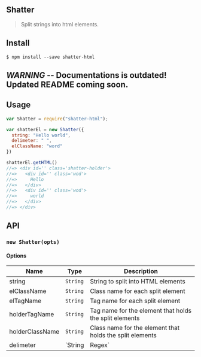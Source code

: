 ## Shatter 
> Split strings into html elements.

## Install
```
$ npm install --save shatter-html
```

## *WARNING* -- Documentations is outdated! Updated README coming soon.

## Usage
```javascript
var Shatter = require("shatter-html");

var shatterEl = new Shatter({
  string: "Hello world",
  delimeter: " ",
  elClassName: "word"
})

shatterEl.getHTML()
//=> <div id='' class='shatter-holder'>
//=>   <div id='' class='wod'>
//=>     Hello
//=>   </div>
//=>   <div id='' class='wod'>
//=>     world
//=>   </div>
//=> </div>
```

## API

### `new Shatter(opts)`

#### Options
| Name | Type | Description |
|------|------|-------------|
| string | `String` | String to split into HTML elements
| elClassName | `String` | Class name for each split element
| elTagName | `String` | Tag name for each split element
| holderTagName | `String` | Tag name for the element that holds the split elements
| holderClassName | `String` | Class name for the element that holds the split elements
| delimeter | `String|Regex` | Where the string should be split
